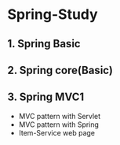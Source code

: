 # Spring-Study
## 1. Spring Basic
## 2. Spring core(Basic)
## 3. Spring MVC1
- MVC pattern with Servlet
- MVC pattern with Spring
- Item-Service web page
